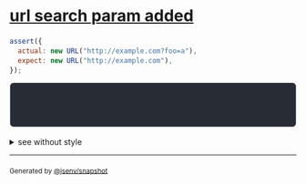 # [url search param added](../../url.test.js#L30)

```js
assert({
  actual: new URL("http://example.com?foo=a"),
  expect: new URL("http://example.com"),
});
```

![img](throw.svg)

<details>
  <summary>see without style</summary>

```console
AssertionError: actual and expect are different

actual: URL("http://example.com/?foo=a")
expect: URL("http://example.com/")
```

</details>


---

<sub>
  Generated by <a href="https://github.com/jsenv/core/tree/main/packages/tooling/snapshot">@jsenv/snapshot</a>
</sub>
